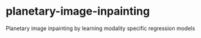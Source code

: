 # planetary-image-inpainting
Planetary image inpainting by learning modality specific regression models
